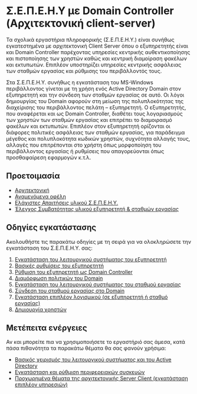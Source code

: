 # Σ.Ε.Π.Ε.Η.Υ με Domain Controller (Αρχιτεκτονική client-server)

Τα σχολικά εργαστήρια πληροφορικής (Σ.Ε.Π.Ε.Η.Υ.) είναι συνήθως εγκατεστημένα με αρχιτεκτονική Client Server όπου ο εξυπηρετητής είναι και Domain Controller παρέχοντας υπηρεσίες κεντρικής αυθεντικοποίησης και πιστοποίησης των χρηστών καθώς και κεντρική διαμοίραση φακέλων και εκτυπωτών. Επιπλέον υποστηρίζει υπηρεσίες κεντρικής ασφάλειας των σταθμών εργασίας και ρύθμισης του περιβάλλοντός τους.

Στα Σ.Ε.Π.Ε.Η.Υ. συνήθως η εγκατάσταση του MS-Windows περιβάλλοντος γίνεται με τη χρήση ενός Active Directory Domain στον εξυπηρετητή και την σύνδεση των σταθμών εργασίας σε αυτό. Οι λόγοι δημιουργίας του Domain αφορούν στη μείωση της πολυπλοκότητας της διαχείρισης του περιβάλλοντος πελάτη – εξυπηρετητή. Ο εξυπηρετητής, που αναφέρεται και ως Domain Controller, διαθέτει τους λογαριασμούς των χρηστών των σταθμών εργασίας και επιτρέπει το διαμοιρασμό φακέλων και εκτυπωτών. Επιπλέον στον εξυπηρετητή ορίζονται οι διάφορες πολιτικές ασφάλειας των σταθμών εργασίας, για παράδειγμα μέγεθος και πολυπλοκότητα κωδικών χρηστών, συχνότητα αλλαγής τους, αλλαγές που επιτρέπονται στο χρήστη όπως μορφοποίηση του περιβάλλοντος εργασίας ή ρυθμίσεις που απαγορεύονται όπως προσθαφαίρεση εφαρμογών κ.τ.λ.

## Προετοιμασία

- [Αρχιτεκτονική](architecture.md)
- [Αναμενόμενα οφέλη](advantages.md)
- [Ελάχιστες Απαιτήσεις υλικού Σ.Ε.Π.Ε.Η.Υ.](requirements.md)
- [Έλεγχος Συμβατότητας υλικού εξυπηρετητή & σταθμών εργασίας](compatibility.md)

## Οδηγίες εγκατάστασης

Ακολουθήστε τις παρακάτω οδηγίες με τη σειρά για να ολοκληρώσετε την εγκατάσταση του Σ.Ε.Π.Ε.Η.Υ. σας:

1. [Εγκατάσταση του λειτουργικού συστήματος του εξυπηρετητή](server-installation/index.md)
2. [Βασικές ρυθμίσεις του εξυπηρετητή](server-basic-settings/index.md)
3. [Ρύθμιση του εξυπηρετητή ως Domain Controller](server-setup-dc/index.md)
4. [Διαμόρφωση πολιτικών του Domain](domain-policy/index.md)
5. [Εγκατάσταση του λειτουργικού συστήματος του σταθμού εργασίας](client-installation/index.md)
6. [Σύνδεση του σταθμού εργασίας στο Domain](client-domain-join.md)
7. [Εγκατάσταση επιπλέον λογισμικού (σε εξυπηρετητή ή σταθμό εργασίας)](software-installation.md)
8. [Δημιουργία χρηστών](create-users.md)

## Μετέπειτα ενέργειες

Αν και μπορείτε πια να χρησιμοποιήσετε το εργαστήριό σας άμεσα, κατά πάσα πιθανότητα τα παρακάτω θέματα θα σας φανούν χρήσιμα:

- [Βασικός χειρισμός του λειτουργικού συστήματος και του Active Directory](guides.md)
- [Εγκατάσταση και ρύθμιση περιφερειακών συσκευών](peripherals.md)
- [Προχωρημένα θέματα της αρχιτεκτονικής Server Client (εγκατάσταση επιπλέον υπηρεσιών)](advanced.md)
